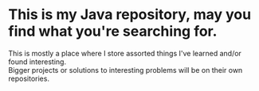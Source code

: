 # This is my Java repository, may you find what you're searching for.

This is mostly a place where I store assorted things I've learned and/or found interesting.  
Bigger projects or solutions to interesting problems will be on their own repositories.
